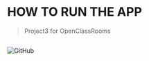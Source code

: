 # **HOW TO RUN THE APP**
> Project3 for OpenClassRooms
##
![GitHub](https://user-images.githubusercontent.com/21226834/180713584-863a9dc8-9397-48a9-b0da-88fc530d8b5b.png)

